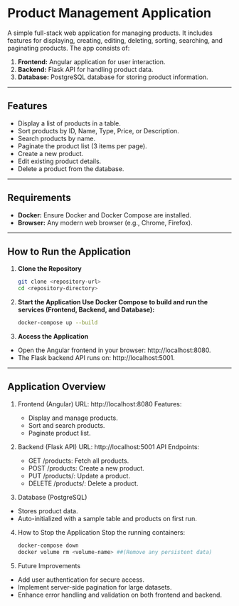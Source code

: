 # **Product Management Application**

A simple full-stack web application for managing products. It includes features for displaying, creating, editing, deleting, sorting, searching, and paginating products. The app consists of:

1. **Frontend:** Angular application for user interaction.
2. **Backend:** Flask API for handling product data.
3. **Database:** PostgreSQL database for storing product information.

---

## **Features**

- Display a list of products in a table.
- Sort products by ID, Name, Type, Price, or Description.
- Search products by name.
- Paginate the product list (3 items per page).
- Create a new product.
- Edit existing product details.
- Delete a product from the database.

---

## **Requirements**

- **Docker:** Ensure Docker and Docker Compose are installed.
- **Browser:** Any modern web browser (e.g., Chrome, Firefox).

---

## **How to Run the Application**

1. **Clone the Repository**
   ```bash
   git clone <repository-url>
   cd <repository-directory>

2. **Start the Application Use Docker Compose to build and run the services (Frontend, Backend, and Database):**
    ```bash
    docker-compose up --build

3. **Access the Application**
- Open the Angular frontend in your browser: http://localhost:8080.
- The Flask backend API runs on: http://localhost:5001.

---

## **Application Overview**
1. Frontend (Angular)
URL: http://localhost:8080
Features:
    - Display and manage products.
    - Sort and search products.
    - Paginate product list.

2. Backend (Flask API)
URL: http://localhost:5001
API Endpoints:
    - GET /products: Fetch all products.
    - POST /products: Create a new product.
    - PUT /products/<id>: Update a product.
    - DELETE /products/<id>: Delete a product.

3. Database (PostgreSQL)
- Stores product data.
- Auto-initialized with a sample table and products on first run.

4. How to Stop the Application
Stop the running containers:
    ```bash
    docker-compose down
    docker volume rm <volume-name> ##(Remove any persistent data)

5. Future Improvements
- Add user authentication for secure access.
- Implement server-side pagination for large datasets.
- Enhance error handling and validation on both frontend and backend.